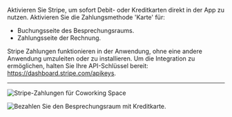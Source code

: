Aktivieren Sie Stripe, um sofort Debit- oder Kreditkarten direkt in der App zu nutzen. Aktivieren Sie die Zahlungsmethode 'Karte' für:

- Buchungsseite des Besprechungsraums.
- Zahlungsseite der Rechnung.

Stripe Zahlungen funktionieren in der Anwendung, ohne eine andere Anwendung umzuleiten oder zu installieren. Um die Integration zu ermöglichen, halten Sie Ihre API-Schlüssel bereit: https://dashboard.stripe.com/apikeys.

---

![Stripe-Zahlungen für Coworking Space](https://d7ccq1i35b0cj.cloudfront.net/andcards-bookings-create-payment-methods-card-light-en-1920-1200.png)

![Bezahlen Sie den Besprechungsraum mit Kreditkarte.](https://d7ccq1i35b0cj.cloudfront.net/andcards-bookings-create-pay-with-stripe-light-en-1920-1200.png)
